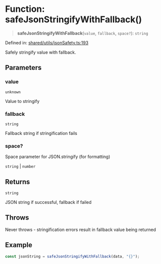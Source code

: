 # Function: safeJsonStringifyWithFallback()

> **safeJsonStringifyWithFallback**(`value`, `fallback`, `space?`): `string`

Defined in: [shared/utils/jsonSafety.ts:193](https://github.com/Nick2bad4u/Uptime-Watcher/blob/8a1973382d5fe14c52996ecda381894eb7ecd4a6/shared/utils/jsonSafety.ts#L193)

Safely stringify value with fallback.

## Parameters

### value

`unknown`

Value to stringify

### fallback

`string`

Fallback string if stringification fails

### space?

Space parameter for JSON.stringify (for formatting)

`string` | `number`

## Returns

`string`

JSON string if successful, fallback if failed

## Throws

Never throws - stringification errors result in fallback value being returned

## Example

```typescript
const jsonString = safeJsonStringifyWithFallback(data, "{}");
```
